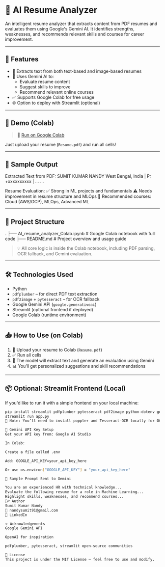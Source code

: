 # 🤖 AI Resume Analyzer

An intelligent resume analyzer that extracts content from PDF resumes and evaluates them using Google's Gemini AI. It identifies strengths, weaknesses, and recommends relevant skills and courses for career improvement.

---

## 📌 Features

- 📄 Extracts text from both text-based and image-based resumes
- 🧠 Uses Gemini AI to:
  - Evaluate resume content
  - Suggest skills to improve
  - Recommend relevant online courses
- ✅ Supports Google Colab for free usage
- 🌐 Option to deploy with Streamlit (optional)

---

## 🚀 Demo (Colab)

> 📎 [Run on Google Colab](https://colab.research.google.com/drive/1osdkeQqoAlc7OHXQHowQMC8Bp9NslJgq#scrollTo=sI0nriOnzToL)

Just upload your resume (`Resume.pdf`) and run all cells!

---

## 🧪 Sample Output

Extracted Text from PDF:
SUMIT KUMAR NANDY
West Bengal, India | P: +xxxxxxxxxx | ...
...

Resume Evaluation:
✅ Strong in ML projects and fundamentals
⚠️ Needs improvement in resume structure and MLOps
🎯 Recommended courses: Cloud (AWS/GCP), MLOps, Advanced ML



---

## 📂 Project Structure

.
├── AI_resume_analyzer_Colab.ipynb # Google Colab notebook with full code
├── README.md # Project overview and usage guide



> 💡 All core logic is inside the Colab notebook, including PDF parsing, OCR fallback, and Gemini evaluation.

---

## 🛠️ Technologies Used

- Python
- `pdfplumber` – for direct PDF text extraction
- `pdf2image` + `pytesseract` – for OCR fallback
- Google Gemini API (`google.generativeai`)
- Streamlit (optional frontend if deployed)
- Google Colab (runtime environment)

---

## 📥 How to Use (on Colab)

1. 📁 Upload your resume to Colab (`Resume.pdf`)
2. ✅ Run all cells
3. 🧠 The model will extract text and generate an evaluation using Gemini
4. 📊 You’ll get personalized suggestions and skill recommendations

---

## 📦 Optional: Streamlit Frontend (Local)

If you'd like to run it with a simple frontend on your local machine:

```bash
pip install streamlit pdfplumber pytesseract pdf2image python-dotenv google-generativeai
streamlit run app.py
🛑 Note: You’ll need to install poppler and Tesseract-OCR locally for OCR to work.

🔐 Gemini API Key Setup
Get your API key from: Google AI Studio

In Colab:

Create a file called .env

Add: GOOGLE_API_KEY=your_api_key_here

Or use os.environ["GOOGLE_API_KEY"] = "your_api_key_here"

🧠 Sample Prompt Sent to Gemini

You are an experienced HR with technical knowledge...
Evaluate the following resume for a role in Machine Learning...
Highlight skills, weaknesses, and recommend courses...
🙋‍♂️ Author
Sumit Kumar Nandy
📧 nandysumit91@gmail.com
🔗 LinkedIn

⭐️ Acknowledgements
Google Gemini API

OpenAI for inspiration

pdfplumber, pytesseract, streamlit open-source communities

📃 License
This project is under the MIT License – feel free to use and modify.
















